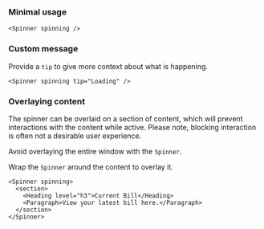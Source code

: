 ### Minimal usage

```
<Spinner spinning />
```

### Custom message

Provide a `tip` to give more context about what is happening.

```
<Spinner spinning tip="Loading" />
```

### Overlaying content

The spinner can be overlaid on a section of content, which will prevent interactions with the content while active.
Please note, blocking interaction is often not a desirable user experience.

Avoid overlaying the entire window with the `Spinner`.

Wrap the `Spinner` around the content to overlay it.

```
<Spinner spinning>
  <section>
    <Heading level="h3">Current Bill</Heading>
    <Paragraph>View your latest bill here.</Paragraph>
  </section>
</Spinner>
```
